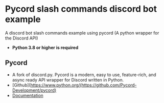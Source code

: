# Pycord slash commands discord bot example
A discord bot slash commands example using pycord (A python wrapper for the Discord API)
- **Python 3.8 or higher is required**

Pycord
------------
- A fork of discord.py. Pycord is a modern, easy to use, feature-rich, and async ready API wrapper for Discord written in Python.
- [Github](https://www.python.org/(https://github.com/Pycord-Development/pycord)
- [Documentation](https://docs.pycord.dev/en/master/index.html)
